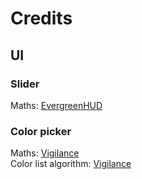 # Credits

## UI
### Slider
Maths: [EvergreenHUD][evergreenhud]

### Color picker
Maths: [Vigilance][vigilance]  
Color list algorithm: [Vigilance][vigilance]

[evergreenhud]: https://github.com/isXander/EvergreenHUD
[vigilance]: https://github.com/Sk1erLLC/Vigilance
